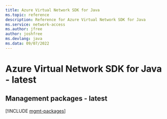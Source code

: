 ```yaml
---
title: Azure Virtual Network SDK for Java
ms.topic: reference
description: Reference for Azure Virtual Network SDK for Java
ms.service: network-access
ms.author: jfree
author: joshfree
ms.devlang: java
ms.data: 09/07/2022
---
```

# Azure Virtual Network SDK for Java - latest

## Management packages - latest
[!INCLUDE [mgmt-packages](virtual-network-mgmt-index.md)]